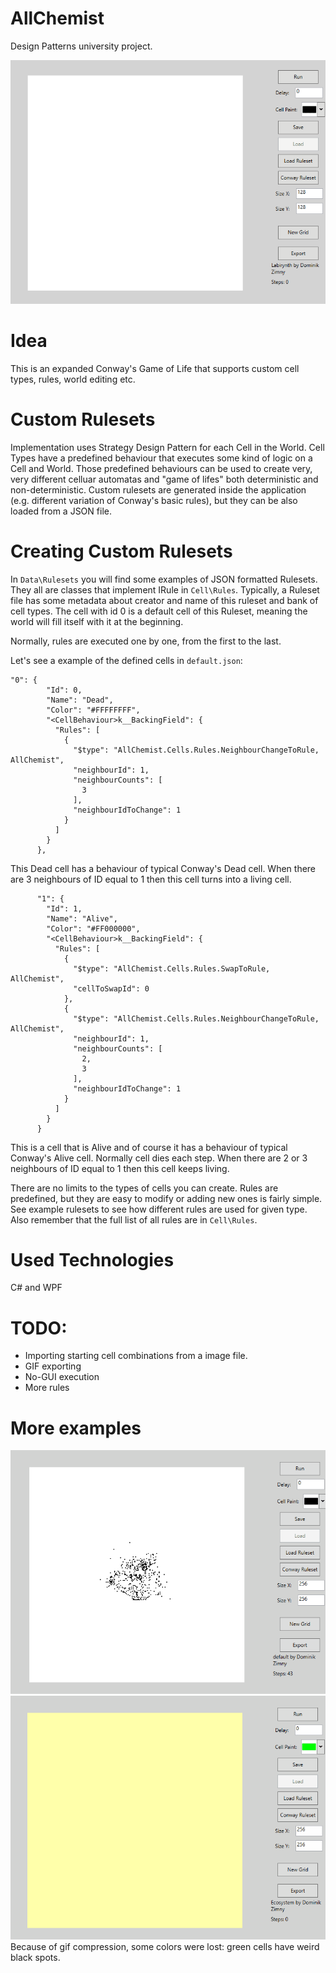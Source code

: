 # AllChemist
Design Patterns university project. 


![Example1](allchemist1_example.gif)

# Idea
This is an expanded Conway's Game of Life that supports custom cell types, rules, world editing etc.

# Custom Rulesets
Implementation uses Strategy Design Pattern for each Cell in the World. Cell Types have a predefined behaviour that executes some kind of logic on a Cell and World. Those predefined behaviours can be used to create very, very different celluar automatas and "game of lifes" both deterministic and non-deterministic. Custom rulesets are generated inside the application (e.g. different variation of Conway's basic rules), but they can be also loaded from a JSON file. 

# Creating Custom Rulesets
In `Data\Rulesets` you will find some examples of JSON formatted Rulesets. They all are classes that implement IRule in `Cell\Rules`. Typically, a Ruleset file has some metadata about creator and name of this ruleset and bank of cell types. The cell with id 0 is a default cell of this Ruleset, meaning the world will fill itself with it at the beginning.

Normally, rules are executed one by one, from the first to the last.

Let's see a example of the defined cells in `default.json`:
```
"0": {
        "Id": 0,
        "Name": "Dead",
        "Color": "#FFFFFFFF",
        "<CellBehaviour>k__BackingField": {
          "Rules": [
            {
              "$type": "AllChemist.Cells.Rules.NeighbourChangeToRule, AllChemist",
              "neighbourId": 1,
              "neighbourCounts": [
                3
              ],
              "neighbourIdToChange": 1
            }
          ]
        }
      },
```

This Dead cell has a behaviour of typical Conway's Dead cell. When there are 3 neighbours of ID equal to 1 then this cell turns into a living cell.

```
      "1": {
        "Id": 1,
        "Name": "Alive",
        "Color": "#FF000000",
        "<CellBehaviour>k__BackingField": {
          "Rules": [
            {
              "$type": "AllChemist.Cells.Rules.SwapToRule, AllChemist",
              "cellToSwapId": 0
            },
            {
              "$type": "AllChemist.Cells.Rules.NeighbourChangeToRule, AllChemist",
              "neighbourId": 1,
              "neighbourCounts": [
                2,
                3
              ],
              "neighbourIdToChange": 1
            }
          ]
        }
      }
```
This is a cell that is Alive and of course it has a behaviour of typical Conway's Alive cell. 
Normally cell dies each step. 
When there are 2 or 3 neighbours of ID equal to 1 then this cell keeps living.

There are no limits to the types of cells you can create. Rules are predefined, but they are easy to modify or adding new ones is fairly simple. See example rulesets to see how different rules are used for given type. Also remember that the full list of all rules are in `Cell\Rules`.

# Used Technologies
C# and WPF

# TODO:
- Importing starting cell combinations from a image file.
- GIF exporting
- No-GUI execution
- More rules

# More examples

![Example2](allchemist2_example.gif)
![Example3](allchemist3_example.gif)
Because of gif compression, some colors were lost: green cells have weird black spots.
